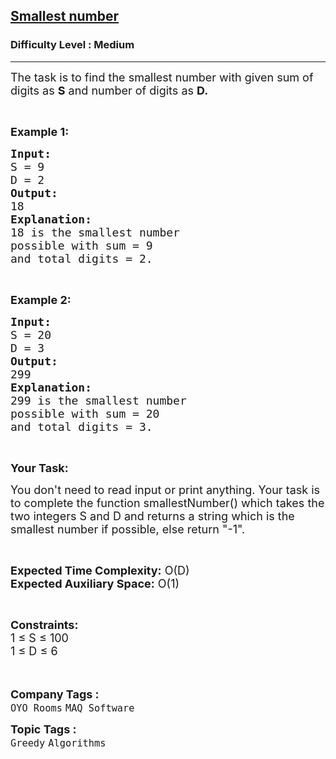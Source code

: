 <h2><a href="https://www.geeksforgeeks.org/problems/smallest-number5829/1">Smallest number</a></h2><h3>Difficulty Level : Medium</h3><hr><div class="problems_problem_content__Xm_eO"><p><span style="font-size:18px">The task is to find the smallest number with given&nbsp;sum of digits as <strong>S</strong>&nbsp;and number of digits as <strong>D.</strong></span></p>

<p>&nbsp;</p>

<p><strong><span style="font-size:18px">Example 1:</span></strong></p>

<pre><strong><span style="font-size:18px">Input:</span></strong>
<span style="font-size:18px">S = 9 </span>
<span style="font-size:18px">D = 2</span>
<strong><span style="font-size:18px">Output:</span></strong>
<span style="font-size:18px">18</span>
<strong><span style="font-size:18px">Explanation:</span></strong>
<span style="font-size:18px">18 is the smallest number</span>
<span style="font-size:18px">possible with sum = 9</span>
<span style="font-size:18px">and total digits = 2.</span></pre>

<p>&nbsp;</p>

<p><span style="font-size:18px"><strong>Example 2:</strong></span></p>

<pre><strong><span style="font-size:18px">Input:</span></strong>
<span style="font-size:18px">S = 20</span>
<span style="font-size:18px">D = 3</span>
<strong><span style="font-size:18px">Output:</span></strong>
<span style="font-size:18px">299</span>
<strong><span style="font-size:18px">Explanation:</span></strong>
<span style="font-size:18px">299 is the smallest number</span>
<span style="font-size:18px">possible with sum = 20</span>
<span style="font-size:18px">and total digits = 3.</span></pre>

<p>&nbsp;</p>

<p><strong><span style="font-size:18px">Your Task:</span></strong></p>

<p><span style="font-size:18px">You don't need to read input or print anything. Your task is to complete the function smallestNumber() which takes the two integers S and D and returns a string which is the smallest number if possible, else return "-1".</span></p>

<p>&nbsp;</p>

<p><span style="font-size:18px"><strong>Expected Time Complexity:</strong> O(D)<br>
<strong>Expected Auxiliary Space:</strong> O(1)</span></p>

<p>&nbsp;</p>

<p><span style="font-size:18px"><strong>Constraints:</strong><br>
1 ≤ S&nbsp;≤ 100<br>
1 ≤ D&nbsp;≤ 6</span><br>
<br>
&nbsp;</p>
</div><p><span style=font-size:18px><strong>Company Tags : </strong><br><code>OYO Rooms</code>&nbsp;<code>MAQ Software</code>&nbsp;<br><p><span style=font-size:18px><strong>Topic Tags : </strong><br><code>Greedy</code>&nbsp;<code>Algorithms</code>&nbsp;